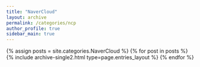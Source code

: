 ```yaml
---
title: "NaverCloud"
layout: archive
permalink: /categories/ncp
author_profile: true
sidebar_main: true
---
```



{% assign posts = site.categories.NaverCloud %}
{% for post in posts %} {% include archive-single2.html type=page.entries_layout %} {% endfor %}